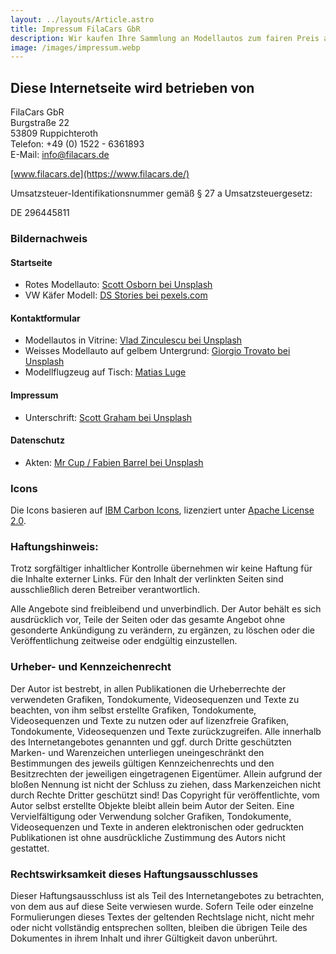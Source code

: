 ```yaml
---
layout: ../layouts/Article.astro
title: Impressum FilaCars GbR
description: Wir kaufen Ihre Sammlung an Modellautos zum fairen Preis ab. Unkompliziert und überall in Deutschland.
image: /images/impressum.webp
---
```

## Diese Internetseite wird betrieben von

FilaCars GbR<br />
Burgstraße 22<br />
53809 Ruppichteroth<br />
Telefon: +49 (0) 1522 - 6361893<br />
E-Mail: info@filacars.de

[www.filacars.de](https://www.filacars.de/)

Umsatzsteuer-Identifikationsnummer gemäß § 27 a Umsatzsteuergesetz:

DE 296445811

### Bildernachweis
#### Startseite
* Rotes Modellauto: [Scott Osborn bei Unsplash](https://unsplash.com/photos/R_QnrWxhuI4)
* VW Käfer Modell: [DS Stories bei pexels.com](https://www.pexels.com/de-de/foto/lila-auto-fahrzeug-vintage-10216076/)

#### Kontaktformular

* Modellautos in Vitrine: [Vlad Zinculescu bei Unsplash]("https://unsplash.com/s/photos/miniature-car?utm_source=unsplash&utm_medium=referral&utm_content=creditCopyText")
* Weisses Modellauto auf gelbem Untergrund: [Giorgio Trovato bei Unsplash]("https://unsplash.com/@giorgiotrovato?utm_source=unsplash&utm_medium=referral&utm_content=creditCopyText")
* Modellflugzeug auf Tisch: [Matias Luge]("https://unsplash.com/@matiasluge?utm_source=unsplash&utm_medium=referral&utm_content=creditCopyText")
  



#### Impressum
* Unterschrift: [Scott Graham bei Unsplash](https://unsplash.com/photos/OQMZwNd3ThU)

#### Datenschutz
* Akten: [Mr Cup / Fabien Barrel bei Unsplash](https://unsplash.com/photos/o6GEPQXnqMY)

### Icons
Die Icons basieren auf [IBM Carbon Icons](https://www.ibm.com/design/language/iconography/ui-icons/library/), lizenziert unter [Apache License 2.0](/LICENSE-2.0.txt).


### Haftungshinweis:
Trotz sorgfältiger inhaltlicher Kontrolle übernehmen wir keine Haftung für die Inhalte externer Links. Für den Inhalt der verlinkten Seiten sind ausschließlich deren Betreiber verantwortlich. 

Alle Angebote sind freibleibend und unverbindlich. Der Autor behält es sich ausdrücklich vor, Teile der Seiten oder das gesamte Angebot ohne gesonderte Ankündigung zu verändern, zu ergänzen, zu löschen oder die Veröffentlichung zeitweise oder endgültig einzustellen.

### Urheber- und Kennzeichenrecht 
Der Autor ist bestrebt, in allen Publikationen die Urheberrechte der verwendeten Grafiken, Tondokumente, Videosequenzen und Texte zu beachten, von ihm selbst erstellte Grafiken, Tondokumente, Videosequenzen und Texte zu nutzen oder auf lizenzfreie Grafiken, Tondokumente, Videosequenzen und Texte zurückzugreifen. 
Alle innerhalb des Internetangebotes genannten und ggf. durch Dritte geschützten Marken- und Warenzeichen unterliegen uneingeschränkt den Bestimmungen des jeweils gültigen Kennzeichenrechts und den Besitzrechten der jeweiligen eingetragenen Eigentümer. Allein aufgrund der bloßen Nennung ist nicht der Schluss zu ziehen, dass Markenzeichen nicht durch Rechte Dritter geschützt sind! 
Das Copyright für veröffentlichte, vom Autor selbst erstellte Objekte bleibt allein beim Autor der Seiten. Eine Vervielfältigung oder Verwendung solcher Grafiken, Tondokumente, Videosequenzen und Texte in anderen elektronischen oder gedruckten Publikationen ist ohne ausdrückliche Zustimmung des Autors nicht gestattet. 

### Rechtswirksamkeit dieses Haftungsausschlusses 
Dieser Haftungsausschluss ist als Teil des Internetangebotes zu betrachten, von dem aus auf diese Seite verwiesen wurde. Sofern Teile oder einzelne Formulierungen dieses Textes der geltenden Rechtslage nicht, nicht mehr oder nicht vollständig entsprechen sollten, bleiben die übrigen Teile des Dokumentes in ihrem Inhalt und ihrer Gültigkeit davon unberührt.

